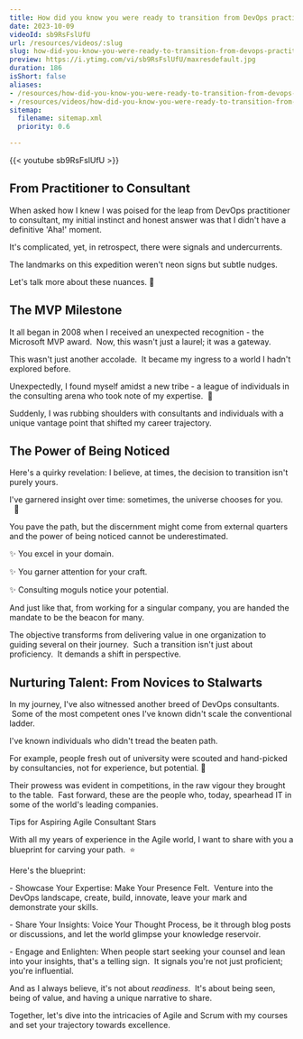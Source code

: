 ```yaml
---
title: How did you know you were ready to transition from DevOps practitioner to DevOps Consultant?
date: 2023-10-09
videoId: sb9RsFslUfU
url: /resources/videos/:slug
slug: how-did-you-know-you-were-ready-to-transition-from-devops-practitioner-to-devops-consultant
preview: https://i.ytimg.com/vi/sb9RsFslUfU/maxresdefault.jpg
duration: 186
isShort: false
aliases:
- /resources/how-did-you-know-you-were-ready-to-transition-from-devops-practitioner-to-devops-consultant
- /resources/videos/how-did-you-know-you-were-ready-to-transition-from-devops-practitioner-to-devops-consultant-
sitemap:
  filename: sitemap.xml
  priority: 0.6

---
```


{{< youtube sb9RsFslUfU >}}

## From Practitioner to Consultant

When asked how I knew I was poised for the leap from DevOps practitioner to consultant, my initial instinct and honest answer was that I didn't have a definitive 'Aha!' moment.

It's complicated, yet, in retrospect, there were signals and undercurrents.

The landmarks on this expedition weren't neon signs but subtle nudges.

Let's talk more about these nuances. 🚀

## The MVP Milestone

It all began in 2008 when I received an unexpected recognition - the Microsoft MVP award.  Now, this wasn't just a laurel; it was a gateway.

This wasn't just another accolade.  It became my ingress to a world I hadn't explored before.

Unexpectedly, I found myself amidst a new tribe - a league of individuals in the consulting arena who took note of my expertise.  🌟

Suddenly, I was rubbing shoulders with consultants and individuals with a unique vantage point that shifted my career trajectory.

## The Power of Being Noticed

Here's a quirky revelation: I believe, at times, the decision to transition isn't purely yours.

I've garnered insight over time: sometimes, the universe chooses for you.   👀

You pave the path, but the discernment might come from external quarters and the power of being noticed cannot be underestimated. 

✨ You excel in your domain.

✨ You garner attention for your craft.

✨ Consulting moguls notice your potential.

And just like that, from working for a singular company, you are handed the mandate to be the beacon for many.

The objective transforms from delivering value in one organization to guiding several on their journey.  Such a transition isn't just about proficiency.  It demands a shift in perspective.

## Nurturing Talent: From Novices to Stalwarts

In my journey, I've also witnessed another breed of DevOps consultants.  Some of the most competent ones I've known didn't scale the conventional ladder.

I've known individuals who didn't tread the beaten path.

For example, people fresh out of university were scouted and hand-picked by consultancies, not for experience, but potential. 🌱

Their prowess was evident in competitions, in the raw vigour they brought to the table.  Fast forward, these are the people who, today, spearhead IT in some of the world's leading companies.

Tips for Aspiring Agile Consultant Stars

With all my years of experience in the Agile world, I want to share with you a blueprint for carving your path.  ⭐

Here's the blueprint:

\- Showcase Your Expertise: Make Your Presence Felt.  Venture into the DevOps landscape, create, build, innovate, leave your mark and demonstrate your skills.

\- Share Your Insights: Voice Your Thought Process, be it through blog posts or discussions, and let the world glimpse your knowledge reservoir.

\- Engage and Enlighten: When people start seeking your counsel and lean into your insights, that's a telling sign.  It signals you're not just proficient; you're influential.

And as I always believe, it's not about _readiness_.  It's about being seen, being of value, and having a unique narrative to share.

Together, let's dive into the intricacies of Agile and Scrum with my courses and set your trajectory towards excellence.



